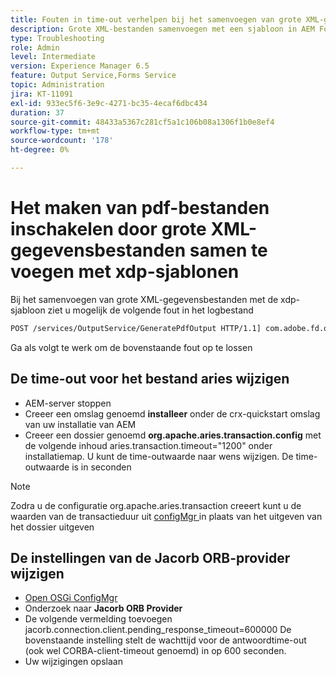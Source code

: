 ```yaml
---
title: Fouten in time-out verhelpen bij het samenvoegen van grote XML-gegevensbestanden met de XDP-sjabloon
description: Grote XML-bestanden samenvoegen met een sjabloon in AEM Forms
type: Troubleshooting
role: Admin
level: Intermediate
version: Experience Manager 6.5
feature: Output Service,Forms Service
topic: Administration
jira: KT-11091
exl-id: 933ec5f6-3e9c-4271-bc35-4ecaf6dbc434
duration: 37
source-git-commit: 48433a5367c281cf5a1c106b08a1306f1b0e8ef4
workflow-type: tm+mt
source-wordcount: '178'
ht-degree: 0%

---
```


# Het maken van pdf-bestanden inschakelen door grote XML-gegevensbestanden samen te voegen met xdp-sjablonen

Bij het samenvoegen van grote XML-gegevensbestanden met de xdp-sjabloon ziet u mogelijk de volgende fout in het logbestand

```txt
POST /services/OutputService/GeneratePdfOutput HTTP/1.1] com.adobe.fd.output.internal.exception.OutputServiceException AEM_OUT_001_003:Unexpected Exception: client timeout reached org.omg.CORBA.TIMEOUT: client timeout reached
```

Ga als volgt te werk om de bovenstaande fout op te lossen

## De time-out voor het bestand aries wijzigen

* AEM-server stoppen
* Creeer een omslag genoemd **installeer** onder de crx-quickstart omslag van uw installatie van AEM
* Creeer een dossier genoemd **org.apache.aries.transaction.config** met de volgende inhoud
aries.transaction.timeout=&quot;1200&quot;
onder installatiemap. U kunt de time-outwaarde naar wens wijzigen. De time-outwaarde is in seconden

>[!NOTE]
> Zodra u de configuratie org.apache.aries.transaction creeert kunt u de waarden van de transactieduur uit [ configMgr ](http://localhost:4502/system/console/configMgr) in plaats van het uitgeven van het dossier uitgeven


## De instellingen van de Jacorb ORB-provider wijzigen

* [ Open OSGi ConfigMgr ](http://localhost:4502/system/console/configMgr)
* Onderzoek naar **Jacorb ORB Provider**
* De volgende vermelding toevoegen
jacorb.connection.client.pending_response_timeout=600000
De bovenstaande instelling stelt de wachttijd voor de antwoordtime-out (ook wel CORBA-client-timeout genoemd) in op 600 seconden.
* Uw wijzigingen opslaan
